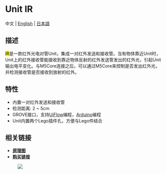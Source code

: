 # Unit IR

中文 | [English](/en/product_documents/units/unit_ir) | [日本語](ja/product_documents/units/unit_ir)

## 描述

<mark>IR</mark>是一款红外光电对管Unit，集成一对红外发送和接收管。当有物体靠近Unit时，Unit上的红外接收管能接收到靠近物体反射的红外发送管发出的红外光，引起Unit输出电平变化。与M5Core连接之后，可以通过M5Core来控制是否发出红外光，并检测接收管是否接收到放射的红外。

## 特性

-  内置一对红外发送和接收管
-  检测距离: 2 ~ 5cm
-  GROVE接口，支持[UiFlow](http://flow.m5stack.com)编程，[Arduino](http://www.arduino.cc)编程
-  Unit内置两个Lego插件孔，方便与Lego件结合

## 相关链接

<!-- - **[Example](en/file_to_display_null)** -->
- **[原理图](https://github.com/m5stack/M5-Schematic/blob/master/Units/UNIT_IR.pdf)**
- **[购买链接](https://www.aliexpress.com/store/product/M5Stack-Official-Mini-Infrared-Unit-IR-Remote-Reflective-Sensor-with-Receiver-and-Transmitter-GPIO-GROVE-Connector/3226069_32933215001.html?spm=a2g1y.12024536.productList_5885013.subject_20)**

<figure>
    <img src="assets/img/product_pics/units/M5GO_Unit_ir.png">
</figure>